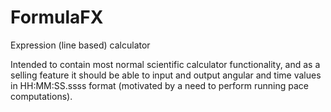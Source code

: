 # FormulaFX
Expression (line based) calculator

Intended to contain most normal scientific calculator functionality, and as a selling feature it should be able
to input and output angular and time values in HH:MM:SS.ssss format (motivated by a need to perform running
pace computations).
